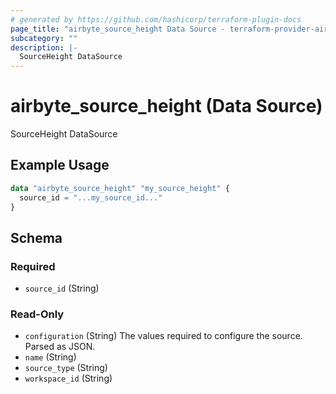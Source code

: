 ```yaml
---
# generated by https://github.com/hashicorp/terraform-plugin-docs
page_title: "airbyte_source_height Data Source - terraform-provider-airbyte"
subcategory: ""
description: |-
  SourceHeight DataSource
---
```


# airbyte_source_height (Data Source)

SourceHeight DataSource

## Example Usage

```terraform
data "airbyte_source_height" "my_source_height" {
  source_id = "...my_source_id..."
}
```

<!-- schema generated by tfplugindocs -->
## Schema

### Required

- `source_id` (String)

### Read-Only

- `configuration` (String) The values required to configure the source. Parsed as JSON.
- `name` (String)
- `source_type` (String)
- `workspace_id` (String)


